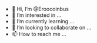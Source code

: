 - 👋 Hi, I’m @Eroocoinbus
- 👀 I’m interested in ...
- 🌱 I’m currently learning ...
- 💞️ I’m looking to collaborate on ...
- 📫 How to reach me ...

<!---
Eroocoinbus/Eroocoinbus is a ✨ special ✨ repository because its `README.md` (this file) appears on your GitHub profile.
You can click the Preview link to take a look at your changes.
--->
